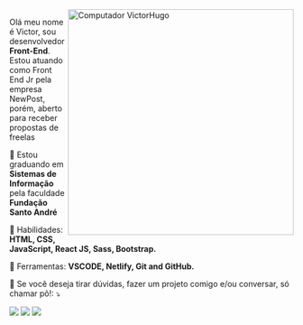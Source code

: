 <img src="https://raw.githubusercontent.com/MicaelliMedeiros/micaellimedeiros/master/image/computer-illustration.png" min-width="400px" max-width="400px" width="400px" align="right" alt="Computador VictorHugo">

<p align="left"> 
  Olá meu nome é Victor, sou desenvolvedor <strong>Front-End</strong>. Estou atuando como Front End Jr pela empresa NewPost, porém, aberto para receber propostas de freelas
</p>

<p align="left">
  🔭 Estou graduando em <strong>Sistemas de Informação</strong> pela faculdade <strong>Fundação Santo André</strong>
</p>

<p align="left">
  🌱 Habilidades: <strong>HTML, CSS, JavaScript, React JS, Sass, Bootstrap.</strong>
</p>

<p align="left">
  💼 Ferramentas: <strong>VSCODE, Netlify, Git and GitHub.</strong>
</p>

<p align="left">
  💌 Se você deseja tirar dúvidas, fazer um projeto comigo e/ou conversar, só chamar pô!: ⤵️
</p>

<p align="left">
  <a href="https://www.instagram.com/vitao_1603/?hl=pt-br" alt="Instagram">
  <img src="https://img.shields.io/badge/-Instagram-DF0174?style=for-the-badge&logo=instagram&logoColor=white&link=https://www.instagram.com/iuricoding/"/></a>
  
  <a href="https://www.linkedin.com/in/victor-hugo-alves-perricci-1603/" alt="Linkedin">
  <img src="https://img.shields.io/badge/-Linkedin-0e76a8?style=for-the-badge&logo=Linkedin&logoColor=white&link=https://www.linkedin.com/in/iuricode" /></a>

  <a href="https://www.facebook.com/profile.php?id=100003250275126" alt="Facebook">
  <img src="https://img.shields.io/badge/-Facebook-3b5998?style=for-the-badge&logo=facebook&logoColor=white&link=https://www.facebook.com/exudojazz/"/></a>
</p>  

<!--
**VictorHAP1603/VictorHAP1603** is a ✨ _special_ ✨ repository because its `README.md` (this file) appears on your GitHub profile.

Here are some ideas to get you started:

- 🔭 I’m currently working on ...
- 🌱 I’m currently learning ...
- 👯 I’m looking to collaborate on ...
- 🤔 I’m looking for help with ...
- 💬 Ask me about ...
- 📫 How to reach me: ...
- 😄 Pronouns: ...
- ⚡ Fun fact: ...
-->
